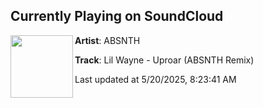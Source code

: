 ## Currently Playing on SoundCloud

[<img align="left" width="100" src="https://i1.sndcdn.com/artworks-Y35VNl6aoEDfFZYz-5448ZA-t500x500.jpg">](https://soundcloud.com/absnthmusic/uproar-edit-v2)

**Artist**: ABSNTH 

**Track**: Lil Wayne - Uproar (ABSNTH Remix)

Last updated at 5/20/2025, 8:23:41 AM
